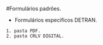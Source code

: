 #Formulários padrões. 

- Formulários especificos DETRAN.

```
1. pasta PDF. 
2. pasta CRLV DIGITAL.

```
